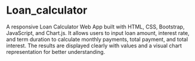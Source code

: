 # Loan_calculator
A responsive Loan Calculator Web App built with HTML, CSS, Bootstrap, JavaScript, and Chart.js. It allows users to input loan amount, interest rate, and term duration to calculate monthly payments, total payment, and total interest. The results are displayed clearly with values and a visual chart representation for better understanding.
